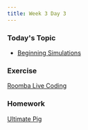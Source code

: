 ```yaml
---
title: Week 3 Day 3
---
```


### Today's Topic
* [Beginning Simulations](https://github.com/tiy-lv-python-2015-06/class-notes/blob/master/week3/04-Beginning%20Simulations.ipynb)

### Exercise
[Roomba Live Coding](https://github.com/tiy-lv-python-2015-06/class-notes/blob/master/week3/Roomba%20Trials.ipynb)

### Homework
[Ultimate Pig](https://github.com/tiy-lv-python-2015-06/ultimate-pig)
